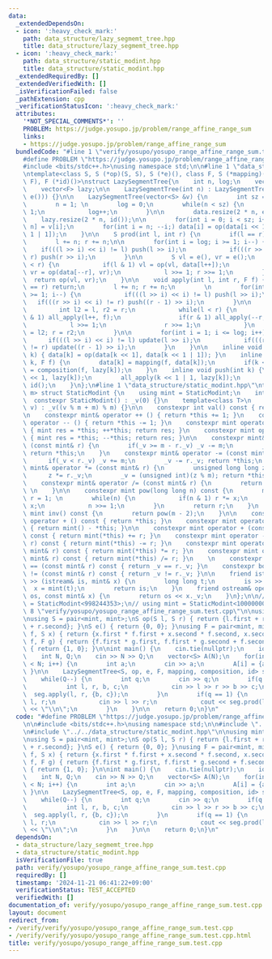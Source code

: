 ```yaml
---
data:
  _extendedDependsOn:
  - icon: ':heavy_check_mark:'
    path: data_structure/lazy_segmemt_tree.hpp
    title: data_structure/lazy_segmemt_tree.hpp
  - icon: ':heavy_check_mark:'
    path: data_structure/static_modint.hpp
    title: data_structure/static_modint.hpp
  _extendedRequiredBy: []
  _extendedVerifiedWith: []
  _isVerificationFailed: false
  _pathExtension: cpp
  _verificationStatusIcon: ':heavy_check_mark:'
  attributes:
    '*NOT_SPECIAL_COMMENTS*': ''
    PROBLEM: https://judge.yosupo.jp/problem/range_affine_range_sum
    links:
    - https://judge.yosupo.jp/problem/range_affine_range_sum
  bundledCode: "#line 1 \"verify/yosupo/yosupo_range_affine_range_sum.test.cpp\"\n\
    #define PROBLEM \"https://judge.yosupo.jp/problem/range_affine_range_sum\"\n\n\
    #include <bits/stdc++.h>\nusing namespace std;\n\n#line 1 \"data_structure/lazy_segmemt_tree.hpp\"\
    \ntemplate<class S, S (*op)(S, S), S (*e)(), class F, S (*mapping)(F, S), F (*composition)(F,\
    \ F), F (*id)()>\nstruct LazySegmentTree{\n    int n, log;\n    vector<S> data;\n\
    \    vector<F> lazy;\n\n    LazySegmentTree(int n) : LazySegmentTree(vector<S>(n,\
    \ e())) {}\n\n    LazySegmentTree(vector<S> &v) {\n        int sz = v.size();\n\
    \        n = 1; \n        log = 0;\n        while(n < sz) {\n            n <<=\
    \ 1;\n            log++;\n        }\n\n        data.resize(2 * n, e());\n    \
    \    lazy.resize(2 * n, id());\n\n        for(int i = 0; i < sz; i++) data[i +\
    \ n] = v[i];\n        for(int i = n; --i;) data[i] = op(data[i << 1], data[i <<\
    \ 1 | 1]);\n    }\n\n    S prod(int l, int r) {\n        if(l == r) return e();\n\
    \        l += n; r += n;\n\n        for(int i = log; i >= 1; i--) {\n        \
    \    if(((l >> i) << i) != l) push(l >> i);\n            if(((r >> i) << i) !=\
    \ r) push(r >> i);\n        }\n\n        S vl = e(), vr = e();\n        while(l\
    \ < r) {\n            if(l & 1) vl = op(vl, data[l++]);\n            if(r & 1)\
    \ vr = op(data[--r], vr);\n            l >>= 1; r >>= 1;\n        }\n\n      \
    \  return op(vl, vr);\n    }\n\n    void apply(int l, int r, F f) {\n        if(l\
    \ == r) return;\n        l += n; r += n;\n        \n        for(int i = log; i\
    \ >= 1; i--) {\n            if(((l >> i) << i) != l) push(l >> i);\n         \
    \   if(((r >> i) << i) != r) push((r - 1) >> i);\n        }\n\n        {\n   \
    \         int l2 = l, r2 = r;\n            while(l < r) {\n                if(l\
    \ & 1) all_apply(l++, f);\n                if(r & 1) all_apply(--r, f);\n    \
    \            l >>= 1;\n                r >>= 1;\n            }\n            l\
    \ = l2; r = r2;\n        }\n\n        for(int i = 1; i <= log; i++) {\n      \
    \      if(((l >> i) << i) != l) update(l >> i);\n            if(((r >> i) << i)\
    \ != r) update((r - 1) >> i);\n        }\n    }\n\n    inline void update(int\
    \ k) { data[k] = op(data[k << 1], data[k << 1 | 1]); }\n    inline void all_apply(int\
    \ k, F f) {\n        data[k] = mapping(f, data[k]);\n        if(k < n) lazy[k]\
    \ = composition(f, lazy[k]);\n    }\n    inline void push(int k) {\n        all_apply(k\
    \ << 1, lazy[k]);\n        all_apply(k << 1 | 1, lazy[k]);\n        lazy[k] =\
    \ id();\n    }\n};\n#line 1 \"data_structure/static_modint.hpp\"\ntemplate<int\
    \ m> struct StaticModint {\n    using mint = StaticModint;\n    int _v;\n\n  \
    \  constexpr StaticModint() : _v(0) {}\n    template<class T>\n    constexpr StaticModint(T\
    \ v) : _v((v % m + m) % m) {}\n\n    constexpr int val() const { return _v; }\n\
    \n    constexpr mint& operator ++ () { return *this += 1; }\n    constexpr mint&\
    \ operator -- () { return *this -= 1; }\n    constexpr mint operator ++ (int)\
    \ { mint res = *this; ++*this; return res; }\n    constexpr mint operator -- (int)\
    \ { mint res = *this; --*this; return res; }\n\n    constexpr mint& operator +=\
    \ (const mint& r) {\n        if(_v >= m - r._v) _v -= m;\n        _v += r._v;\
    \ return *this;\n    }\n    constexpr mint& operator -= (const mint& r) {\n  \
    \      if(_v < r._v) _v += m;\n        _v -= r._v; return *this;\n    }\n    constexpr\
    \ mint& operator *= (const mint& r) {\n        unsigned long long z = _v;\n  \
    \      z *= r._v;\n        _v = (unsigned int)(z % m); return *this;\n    }\n\
    \    constexpr mint& operator /= (const mint& r) {\n        return *this *= r.inv();\
    \ \n    }\n\n    constexpr mint pow(long long n) const {\n        mint x = *this,\
    \ r = 1; \n        while(n) {\n            if(n & 1) r *= x;\n            x *=\
    \ x;\n            n >>= 1;\n        }\n        return r;\n    }\n    constexpr\
    \ mint inv() const {\n        return pow(m - 2);\n    }\n\n    constexpr mint\
    \ operator + () const { return *this; }\n    constexpr mint operator - () const\
    \ { return mint() - *this; }\n\n    constexpr mint operator + (const mint& r)\
    \ const { return mint(*this) += r; }\n    constexpr mint operator - (const mint&\
    \ r) const { return mint(*this) -= r; }\n    constexpr mint operator * (const\
    \ mint& r) const { return mint(*this) *= r; }\n    constexpr mint operator / (const\
    \ mint& r) const { return mint(*this) /= r; }\n    \n    constexpr bool operator\
    \ == (const mint& r) const { return _v == r._v; }\n    constexpr bool operator\
    \ != (const mint& r) const { return _v != r._v; }\n\n    friend istream& operator\
    \ >> (istream& is, mint& x) {\n        long long t;\n        is >> t;\n      \
    \  x = mint(t);\n        return is;\n    }\n    friend ostream& operator << (ostream&\
    \ os, const mint& x) {\n        return os << x._v;\n    }\n};\n\n// using mint\
    \ = StaticModint<998244353>;\n// using mint = StaticModint<1000000007>;\n#line\
    \ 8 \"verify/yosupo/yosupo_range_affine_range_sum.test.cpp\"\n\nusing mint = StaticModint<998244353>;\n\
    \nusing S = pair<mint, mint>;\nS op(S l, S r) { return {l.first + r.first, l.second\
    \ + r.second}; }\nS e() { return {0, 0}; }\nusing F = pair<mint, mint>;\nS mapping(F\
    \ f, S x) { return {x.first * f.first + x.second * f.second, x.second}; }\nF composition(F\
    \ f, F g) { return {f.first * g.first, f.first * g.second + f.second}; }\nF id()\
    \ { return {1, 0}; }\n\nint main() {\n    cin.tie(nullptr);\n    ios::sync_with_stdio(false);\n\
    \    int N, Q;\n    cin >> N >> Q;\n    vector<S> A(N);\n    for(int i = 0; i\
    \ < N; i++) {\n        int a;\n        cin >> a;\n        A[i] = {a, 1};\n   \
    \ }\n\n    LazySegmentTree<S, op, e, F, mapping, composition, id> seg(A);\n\n\
    \    while(Q--) {\n        int q;\n        cin >> q;\n        if(q == 0) {\n \
    \           int l, r, b, c;\n            cin >> l >> r >> b >> c;\n          \
    \  seg.apply(l, r, {b, c});\n        }\n        if(q == 1) {\n            int\
    \ l, r;\n            cin >> l >> r;\n            cout << seg.prod(l, r).first\
    \ << \"\\n\";\n        }\n    }\n\n    return 0;\n}\n"
  code: "#define PROBLEM \"https://judge.yosupo.jp/problem/range_affine_range_sum\"\
    \n\n#include <bits/stdc++.h>\nusing namespace std;\n\n#include \"../../data_structure/lazy_segmemt_tree.hpp\"\
    \n#include \"../../data_structure/static_modint.hpp\"\n\nusing mint = StaticModint<998244353>;\n\
    \nusing S = pair<mint, mint>;\nS op(S l, S r) { return {l.first + r.first, l.second\
    \ + r.second}; }\nS e() { return {0, 0}; }\nusing F = pair<mint, mint>;\nS mapping(F\
    \ f, S x) { return {x.first * f.first + x.second * f.second, x.second}; }\nF composition(F\
    \ f, F g) { return {f.first * g.first, f.first * g.second + f.second}; }\nF id()\
    \ { return {1, 0}; }\n\nint main() {\n    cin.tie(nullptr);\n    ios::sync_with_stdio(false);\n\
    \    int N, Q;\n    cin >> N >> Q;\n    vector<S> A(N);\n    for(int i = 0; i\
    \ < N; i++) {\n        int a;\n        cin >> a;\n        A[i] = {a, 1};\n   \
    \ }\n\n    LazySegmentTree<S, op, e, F, mapping, composition, id> seg(A);\n\n\
    \    while(Q--) {\n        int q;\n        cin >> q;\n        if(q == 0) {\n \
    \           int l, r, b, c;\n            cin >> l >> r >> b >> c;\n          \
    \  seg.apply(l, r, {b, c});\n        }\n        if(q == 1) {\n            int\
    \ l, r;\n            cin >> l >> r;\n            cout << seg.prod(l, r).first\
    \ << \"\\n\";\n        }\n    }\n\n    return 0;\n}\n"
  dependsOn:
  - data_structure/lazy_segmemt_tree.hpp
  - data_structure/static_modint.hpp
  isVerificationFile: true
  path: verify/yosupo/yosupo_range_affine_range_sum.test.cpp
  requiredBy: []
  timestamp: '2024-11-21 06:41:22+09:00'
  verificationStatus: TEST_ACCEPTED
  verifiedWith: []
documentation_of: verify/yosupo/yosupo_range_affine_range_sum.test.cpp
layout: document
redirect_from:
- /verify/verify/yosupo/yosupo_range_affine_range_sum.test.cpp
- /verify/verify/yosupo/yosupo_range_affine_range_sum.test.cpp.html
title: verify/yosupo/yosupo_range_affine_range_sum.test.cpp
---
```

